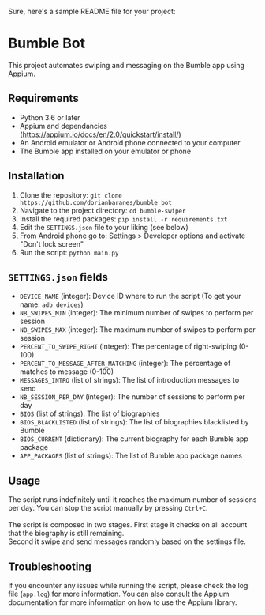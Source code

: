 Sure, here's a sample README file for your project:

# Bumble Bot

This project automates swiping and messaging on the Bumble app using Appium.

## Requirements

- Python 3.6 or later
- Appium and dependancies (https://appium.io/docs/en/2.0/quickstart/install/)
- An Android emulator or Android phone connected to your computer
- The Bumble app installed on your emulator or phone

## Installation

1. Clone the repository: `git clone https://github.com/dorianbaranes/bumble_bot`
2. Navigate to the project directory: `cd bumble-swiper`
3. Install the required packages: `pip install -r requirements.txt`
4. Edit the `SETTINGS.json` file to your liking (see below)
5. From Android phone go to: Settings > Developer options and activate "Don't lock screen"
6. Run the script: `python main.py`

## `SETTINGS.json` fields
- `DEVICE_NAME` (integer): Device ID where to run the script (To get your name: `adb devices`)
- `NB_SWIPES_MIN` (integer): The minimum number of swipes to perform per session
- `NB_SWIPES_MAX` (integer): The maximum number of swipes to perform per session
- `PERCENT_TO_SWIPE_RIGHT` (integer): The percentage of right-swiping (0-100)
- `PERCENT_TO_MESSAGE_AFTER_MATCHING` (integer): The percentage of matches to message (0-100)
- `MESSAGES_INTRO` (list of strings): The list of introduction messages to send
- `NB_SESSION_PER_DAY` (integer): The number of sessions to perform per day
- `BIOS` (list of strings): The list of biographies 
- `BIOS_BLACKLISTED` (list of strings): The list of biographies blacklisted by Bumble
- `BIOS_CURRENT` (dictionary): The current biography for each Bumble app package
- `APP_PACKAGES` (list of strings): The list of Bumble app package names

## Usage

The script runs indefinitely until it reaches the maximum number of sessions per day. You can stop the script manually by pressing `Ctrl+C`.
<br><br>The script is composed in two stages. First stage it checks on all account that the biography is still remaining. <br>
Second it swipe and send messages randomly based on the settings file.
## Troubleshooting

If you encounter any issues while running the script, please check the log file (`app.log`) for more information. You can also consult the Appium documentation for more information on how to use the Appium library.